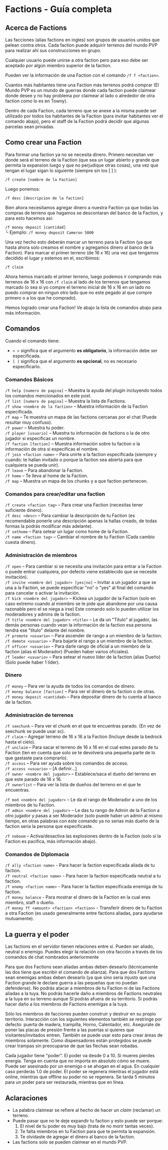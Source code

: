 # Factions - Guía completa

## Acerca de Factions
Las facciones (alias factions en ingles) son grupos de usuarios unidos que pelean contra otros. Cada faction puede adquirir terrenos del mundo PVP para realizar ahí sus construcciones en grupo.

Cualquier usuario puede unirse a otra faction pero para eso debe ser aceptado por algún miembro superior de la faction.

Pueden ver la información de una Faction con el comando `/f f <faction>`.

Cuantos más habitantes tiene una Faction más terrenos podrá comprar (El Mundo PVP es un mundo de guerras donde cada faction puede claimear donde desee y no hay problema por claimear al lado o alrededor de otra faction como lo es en Towny).

Dentro de cada Faction, cada terreno que se anexe a la misma puede ser utilizado por todos los habitantes de la Faction  (para invitar habitantes ver el comando abajo), pero el staff de la Faction podrá decidir que algunas parcelas sean privadas.

## Como crear una Faction

Para formar una faction ya no se necesita dinero. Primero necesitan ver donde será el terreno de la Faction (que sea un lugar abierto y grande que permita la expansion luego y que no perjudique otras cosas), una vez que tengan el lugar sigan lo siguiente (siempre sin los [ ] ):

`/f create [nombre de la Faction]`

Luego ponemos: 

`/f desc [descripcion de la faction]`

Bien ahora necesitamos agregar dinero a nuestra Faction ya que todas las compras de terreno que hagamos se descontaran del banco de la Faction, y para esto hacemos asi:

`/f money deposit [cantidad]`  
└ Ejemplo: `/f money deposit Cameron 5000`

Una vez hecho esto deberán marcar un terreno para la Faction (ya que hasta ahora solo creamos el nombre y agregamos dinero al banco de la Faction). Para marcar el primer terreno (de 16 x 16) una vez que tengamos decidido el lugar y estemos en el, escribimos:

`/f claim`

Ahora hemos marcado el primer terreno, luego podemos ir comprando más terrenos de 16 x 16 con  `/f claim` al lado de los terrenos que tengamos marcado (o sea si yo compre el terreno inicial de 16 x 16 en un lado no puedo comprar en ningun otro lado que no este pegado al que compre primero o a los que he comprado).

Hemos logrado crear una Faction! Ve abajo la lista de comandos abajo para más información.

## Comandos

Cuando el comando tiene:
- `< >` significa que el argumento **es obligatorio**, la información debe ser especificada.
- `[ ]` significa que el argumento **es opcional**, no es necesario especificarlo.

### Comandos Básicos 

`/f help [numero de pagina]` – Muestra la ayuda del plugin incluyendo todos los comandos mencionados en este post.  
`/f list [numero de pagina]` – Muestra la lista de Factions.  
`/f show <nombre de la faction>` – Muestra información de la Faction especificada.  
`/f map` – Te muestra un mapa de las factions cercanas por el chat (Puede resultar muy confuso).  
`/f power` – Muestra tu poder.  
`/f player [usuario]` – Muestra tu información de factions o la de otro jugador si especificas un nombre.  
`/f faction [faction]` – Muestra información sobre tu faction o la información de otra si especificas el nombre.  
`/f join <faction name>` – Para unirte a la faction especificada (siempre y cuando: te hallan invitado o porque la faction sea abierta para que cualquiera se pueda unir).  
`/f leave` – Para abandonar la Faction.  
`/f home` – Te lleva al home de la Faction.  
`/f map` – Muestra un mapa de los chunks y a que faction pertenecen.  

### Comandos para crear/editar una faction
`/f create <faction tag>` – Para crear una Faction (necesitas tener suficiente dinero).  
`/f desc <desc>` – Para cambiar la descripción de tu Faction (es recomendable ponerle una descripción apenas la hallas creado, de todas formas la podrás modificar más adelante).  
`/f sethome` – Para setear un lugar como home de la Faction.  
`/f name <faction tag>` – Cambiar el nombre de tu Faction (Cada cambio cuesta dinero).  

### Administración de miembros
`/f open` – Para cambiar si se necesita una invitación para entrar a la Faction o puede entrar cualquiera, por defecto viene establecido que se necesite invitación).  
`/f invite <nombre del jugador> [yes|no]` – Invitar a un jugador a que se una a la Faction, se puede especificar "no" o "yes" al final del comando para cancelar o activar la invitación.  
`/f kick <nombre del jugador>` – Kickea un jugador de la Faction (solo en caso extremo cuando al miembro se le pide que abandone por una causa razonable pero el se niega a irse) Este comando solo lo pueden utilizar los moderadores y admins de la faction.  
`/f title <nombre del jugador> <title>` – Le da un "Titulo" al jugador, las demás personas cuando vean la información de la faction esa persona tendrá ese "titulo" delante del nombre.  
`/f promote <usuario>` – Para ascender de rango a un miembro de la faction.  
`/f demote <usuario>` – Para bajarle el rango a un miembro de la faction.  
`/f officer <usuario>` – Para darle rango de oficial a un miembro de la faction (alias el Moderador) (Pueden haber varios oficiales).  
`/f leader <usuario>` – Para setear el nuevo líder de la faction (alias Dueño) (Solo puede haber 1 líder).

### Dinero
`/f money` – Para ver la ayuda de todos los comandos de dinero.  
`/f money balance [faction]` – Para ver el dinero de tu faction o de otras.  
`/f money deposit <cantidad>` – Para depositar dinero de tu cuenta al banco de la faction.  

### Administración de terrenos
`/f seechunk` – Para ver el chunk en el que te encuentras parado. (En vez de seechunk se puede usar sc).  
`/f claim` – Agregar terreno de 16 x 16 a la Faction (Incluye desde la bedrock hasta el cielo).  
`/f unclaim` – Para sacar el terreno de 16 x 16 en el cual estes parado de tu Faction (ten en cuenta que solo se te devolverá una pequeña parte de lo que gastaste para comprarlo).  
`/f access` – Para ver ayuda sobre los comandos de acceso.  
`/f access <usuario>` –  [A definir...]  
`/f owner <nombre del jugador>` – Establece/saca el dueño del terreno en que este parado de 16 x 16.  
`/f ownerlist` – Para ver la lista de dueños del terreno en el que te encuentras.

`/f mod <nombre del jugador>` – Le da el rango de Moderador a uno de los miembros de tu Faction.  
`/f admin <nombre del jugador>` – Le das tu rango de Admin de la Faction a otro jugador y pasas a ser Moderador (solo puede haber un admin al mismo tiempo, en otras palabras con este comando ya no serias más dueño de la faction seria la persona que especificaste.

`/f noboom` – Activa/desactiva las explosiones dentro de la Faction (solo si la Faction es pacifica, más información abajo).

### Comandos de Diplomacia
`/f ally <faction name>` - Para hacer la faction especificada aliada de tu faction.  
`/f neutral <faction name>` - Para hacer la faction especificada neutral a tu faction.  
`/f enemy <faction name>` - Para hacer la faction especificada enemiga de tu faction.  
`/f money balance` - Para mostrar el dinero de la Faction en la cual eres miembro, staff o dueño.  
`/f money ff <amount> <faction> <faction>` - Transferir dinero de tu Faction a otra Faction (es usado generalmente entre factions aliadas, para ayudarse mutuamente).


## La guerra y el poder

Las factions en el servidor tienen relaciones entre sí. Pueden ser aliado, neutral o enemigo. Puedes elegir la relación con otra facción a través de los comandos de chat nombrados anteriormente  

Para que dos Factions sean aliadas ambas deben desearlo (técnicamente las dos tiene que escribir el comando de alianza).
Para que dos Factions sean enemigas ambas deben desearlo (ya que sino seria injusto que una Faction grande le declare guerra a las pequeñas que no puedan defenderse).
No podrás atacar a miembros de tu Faction ni de las Factions aliadas a la tuya.
No podrás hacerle daño a miembros de Factions neutrales a la tuya en su terreno aunque SI podrás afuera de su territorio.
Si podrás hacer daño a los miembros de Factions enemigas a la tuya.
  
Sólo los miembros de facciones pueden construir y destruir en su propio territorio. Interacción con los siguientes elementos también se restringe por defecto: puerta de madera, trampilla, Horno, Calentador, etc. Asegurate de poner las placas de presión frente a las puertas si quieres que visitantes/invitados entren. También se puede usar esto para crear áreas de miembros solamente. Como dispensadores están protegidos se puede crear trampas sin preocuparse de que las flechas sean robadas.
  
Cada jugador tiene "poder". El poder va desde 0 a 10. Si mueres pierdes energía. Tenga en cuenta que no importa en absoluto cómo se muere. Puede ser asesinado por un enemigo o se ahogan en el agua. En cualquier caso perderás 1.0 de poder. El poder se regenera mientras el jugador está online, mientras que offline su poder no se regenera. Se tarda 5 minutos para un poder para ser restaurada, mientras que en línea.

## Aclaraciones

- La palabra claimear se refiere al hecho de hacer un _claim_ (reclamar) un terreno.
- Puede pasar que no te deje expandir tu faction y esto puede ser porque:
    1. El nivel de tu poder es muy bajo (trata de no morir tantas veces).
    2. Te falta miembros en tu Faction para que te permita la expansión.
    3. Te olvidaste de agregar el dinero al banco de la faction.
- Las factions solo se pueden claimear en el mundo PVP.
